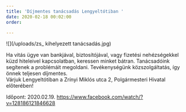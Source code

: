 ```yaml
---
title: 'Díjmentes tanácsadás Lengyeltótiban '
date: 2020-02-18 00:02:00
order: 

---
```

![](/uploads/zs_ kihelyezett tanácsadás.jpg)

Ha vitás ügye van bankjával, biztosítójával, vagy fizetési nehézségekkel küzd hiteleivel kapcsolatban, keressen minket bátran. Tanácsadóink segítenek a problémáit megoldani. Tevékenységünk közszolgáltatás, így önnek teljesen díjmentes.  
Várjuk Lengyeltótiban a Zrínyi Miklós utca 2, Polgármesteri Hivatal előterében!

Időpont: 2020.02.19.
https://www.facebook.com/watch/?v=128186121846628